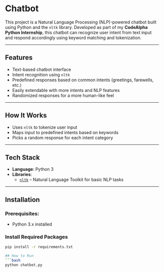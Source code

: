 # Chatbot 

This project is a Natural Language Processing (NLP)-powered chatbot built using Python and the `nltk` library. Developed as part of my **CodeAlpha Python Internship**, this chatbot can recognize user intent from text input and respond accordingly using keyword matching and tokenization.

---

##  Features
- Text-based chatbot interface
- Intent recognition using `nltk`
- Predefined responses based on common intents (greetings, farewells, etc.)
- Easily extendable with more intents and NLP features
- Randomized responses for a more human-like feel

---

##  How It Works
- Uses `nltk` to tokenize user input
- Maps input to predefined intents based on keywords
- Picks a random response for each intent category

---

## Tech Stack
- **Language**: Python 3
- **Libraries**: 
  - [`nltk`](https://www.nltk.org/) – Natural Language Toolkit for basic NLP tasks

---

## Installation

### Prerequisites:
- Python 3.x installed

###  Install Required Packages
```bash
pip install -r requirements.txt

## How to Run
```bash
python chatbot.py
